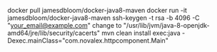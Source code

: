 docker pull jamesdbloom/docker-java8-maven
docker run -it jamesdbloom/docker-java8-maven
ssh-keygen -t rsa -b 4096 -C "your_email@example.com"
change to "/usr/lib/jvm/java-8-openjdk-amd64/jre/lib/security/cacerts"
mvn clean install exec:java -Dexec.mainClass="com.novalex.httpcomponent.Main"
